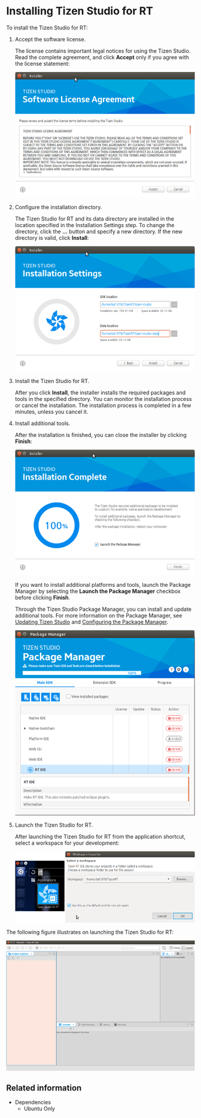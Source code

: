 # Installing Tizen Studio for RT

To install the Tizen Studio for RT:

1. Accept the software license.

   The license contains important legal notices for using the Tizen Studio. Read the complete agreement, and click **Accept** only if you agree with the license statement:

   ![Software license agreement](./media/rt_install_license.png)

2. Configure the installation directory.

   The Tizen Studio for RT and its data directory are installed in the location specified in the Installation Settings step. To change the directory, click the **...** button and specify a new directory. If the new directory is valid, click **Install**:

   ![Installation settings](./media/rt_install_settings.png)

3. Install the Tizen Studio for RT.

   After you click **Install**, the installer installs the required packages and tools in the specified directory. You can monitor the installation process or cancel the installation. The installation process is completed in a few minutes, unless you cancel it.

4. Install additional tools.

   After the installation is finished, you can close the installer by clicking **Finish**:

   ![Installation complete](./media/rt_install_complete.png)

   If you want to install additional platforms and tools, launch the Package Manager by selecting the **Launch the Package Manager** checkbox before clicking **Finish**.

   Through the Tizen Studio Package Manager, you can install and update additional tools. For more information on the Package Manager, see [Updating Tizen Studio](../../setup/update-sdk.md) and [Configuring the Package Manager](../../setup/advanced-configuration.md).

   ![Package Manager](./media/rt_install_package.png)

5. Launch the Tizen Studio for RT.

   After launching the Tizen Studio for RT from the application shortcut, select a workspace for your development:

   ![Launch the IDE](./media/rt_install_launch.png)

The following figure illustrates on launching the Tizen Studio for RT:

![Launching the Tizen Studio for RT](./media/rt_running_studio.png)

## Related information
* Dependencies
  - Ubuntu Only
